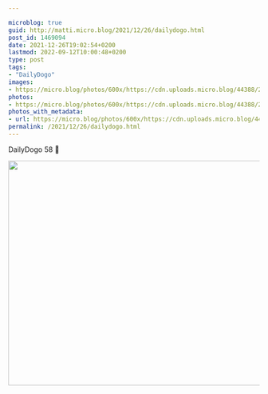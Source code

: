```yaml
---

microblog: true
guid: http://matti.micro.blog/2021/12/26/dailydogo.html
post_id: 1469094
date: 2021-12-26T19:02:54+0200
lastmod: 2022-09-12T10:00:48+0200
type: post
tags:
- "DailyDogo"
images:
- https://micro.blog/photos/600x/https://cdn.uploads.micro.blog/44388/2021/e903cf584a.jpg
photos:
- https://micro.blog/photos/600x/https://cdn.uploads.micro.blog/44388/2021/e903cf584a.jpg
photos_with_metadata:
- url: https://micro.blog/photos/600x/https://cdn.uploads.micro.blog/44388/2021/e903cf584a.jpg
permalink: /2021/12/26/dailydogo.html
---
```

DailyDogo 58 🐶

<img src="/media/uploads/2021/e903cf584a.jpg" width="600" height="450" alt="" />
